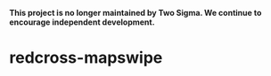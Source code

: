 **This project is no longer maintained by Two Sigma. We continue to encourage independent development.**
# redcross-mapswipe
